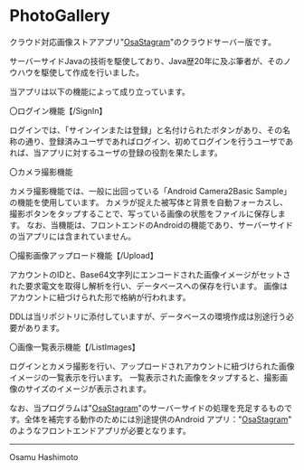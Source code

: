 # PhotoGallery
クラウド対応画像ストアアプリ"[OsaStagram][1]"のクラウドサーバー版です。

サーバーサイドJavaの技術を駆使しており、Java歴20年に及ぶ筆者が、そのノウハウを駆使して作成を行いました。

当アプリは以下の機能によって成り立っています。

〇ログイン機能【/SignIn】

ログインでは、「サインインまたは登録」と名付けられたボタンがあり、その名称の通り、登録済みユーザであればログイン、初めてログインを行うユーザであれば、当アプリに対するユーザの登録の役割を果たします。

〇カメラ撮影機能

カメラ撮影機能では、一般に出回っている「Android Camera2Basic Sample」の機能を使用しています。
カメラが捉えた被写体と背景を自動フォーカスし、撮影ボタンをタップすることで、写っている画像の状態をファイルに保存します。
なお、当機能は、フロントエンドのAndroidの機能であり、サーバーサイドの当アプリには含まれていません。

〇撮影画像アップロード機能【/Upload】

アカウントのIDと、Base64文字列にエンコードされた画像イメージがセットされた要求電文を取得し解析を行い、データベースへの保存を行います。
画像はアカウントに紐づけられた形で格納が行われます。

DDLは当リポジトリに添付していますが、データベースの環境作成は別途行う必要があります。

〇画像一覧表示機能【/ListImages】

ログインとカメラ撮影を行い、アップロードされアカウントに紐づけられた画像イメージの一覧表示を行います。
一覧表示された画像をタップすると、撮影画像のサイズのイメージが表示されます。


なお、当プログラムは"[OsaStagram][1]"のサーバーサイドの処理を充足するものです。全体を補完する動作のためには別途提供のAndroid アプリ："[OsaStagram][1]" のようなフロントエンドアプリが必要となります。

[1]: https://github.com/hashimotonet/OsaStagram/

-----------------
Osamu Hashimoto
